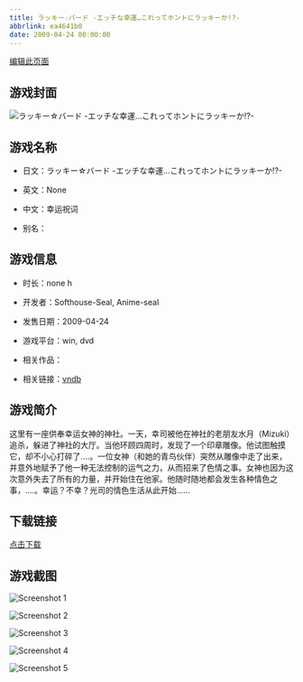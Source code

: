 ```yaml
---
title: ラッキー☆バード -エッチな幸運…これってホントにラッキーか!?-
abbrlink: ea4641b0
date: 2009-04-24 00:00:00
---
```

[编辑此页面](https://github.com/ACG-3/ADV3-source/blob/main/source/_posts/games/%E3%83%A9%E3%83%83%E3%82%AD%E3%83%BC%E2%98%86%E3%83%90%E3%83%BC%E3%83%89%20-%E3%82%A8%E3%83%83%E3%83%81%E3%81%AA%E5%B9%B8%E9%81%8B%E2%80%A6%E3%81%93%E3%82%8C%E3%81%A3%E3%81%A6%E3%83%9B%E3%83%B3%E3%83%88%E3%81%AB%E3%83%A9%E3%83%83%E3%82%AD%E3%83%BC%E3%81%8B%21-.md)

## 游戏封面

![ラッキー☆バード -エッチな幸運…これってホントにラッキーか!?-](https%3A//pan.timero.xyz/onedrive/img_lib_001/%E3%83%A9%E3%83%83%E3%82%AD%E3%83%BC%E2%98%86%E3%83%90%E3%83%BC%E3%83%89%20-%E3%82%A8%E3%83%83%E3%83%81%E3%81%AA%E5%B9%B8%E9%81%8B%E2%80%A6%E3%81%93%E3%82%8C%E3%81%A3%E3%81%A6%E3%83%9B%E3%83%B3%E3%83%88%E3%81%AB%E3%83%A9%E3%83%83%E3%82%AD%E3%83%BC%E3%81%8B%21-_cover.avif)


## 游戏名称

- 日文：ラッキー☆バード -エッチな幸運…これってホントにラッキーか!?-
- 英文：None
- 中文：幸运祝词

- 别名：


## 游戏信息

- 时长：none h
- 开发者：Softhouse-Seal, Anime-seal
- 发售日期：2009-04-24
- 游戏平台：win, dvd
- 相关作品：

- 相关链接：[vndb](https://vndb.org/v1664)


## 游戏简介

这里有一座供奉幸运女神的神社。一天，幸司被他在神社的老朋友水月（Mizuki）追杀，躲进了神社的大厅。当他环顾四周时，发现了一个印章雕像。他试图触摸它，却不小心打碎了....。一位女神（和她的青鸟伙伴）突然从雕像中走了出来，并意外地赋予了他一种无法控制的运气之力，从而招来了色情之事。女神也因为这次意外失去了所有的力量，并开始住在他家。他随时随地都会发生各种情色之事，....。幸运？不幸？光司的情色生活从此开始......




## 下载链接

[点击下载](https://pan.timero.xyz/onedrive/adv_lib_001/%E3%83%A9%E3%83%83%E3%82%AD%E3%83%BC%E2%98%86%E3%83%90%E3%83%BC%E3%83%89%20-%E3%82%A8%E3%83%83%E3%83%81%E3%81%AA%E5%B9%B8%E9%81%8B%E2%80%A6%E3%81%93%E3%82%8C%E3%81%A3%E3%81%A6%E3%83%9B%E3%83%B3%E3%83%88%E3%81%AB%E3%83%A9%E3%83%83%E3%82%AD%E3%83%BC%E3%81%8B%21-)


## 游戏截图


![Screenshot 1](https%3A//pan.timero.xyz/onedrive/img_lib_001/%E3%83%A9%E3%83%83%E3%82%AD%E3%83%BC%E2%98%86%E3%83%90%E3%83%BC%E3%83%89%20-%E3%82%A8%E3%83%83%E3%83%81%E3%81%AA%E5%B9%B8%E9%81%8B%E2%80%A6%E3%81%93%E3%82%8C%E3%81%A3%E3%81%A6%E3%83%9B%E3%83%B3%E3%83%88%E3%81%AB%E3%83%A9%E3%83%83%E3%82%AD%E3%83%BC%E3%81%8B%21-_Screenshot_1.avif)

![Screenshot 2](https%3A//pan.timero.xyz/onedrive/img_lib_001/%E3%83%A9%E3%83%83%E3%82%AD%E3%83%BC%E2%98%86%E3%83%90%E3%83%BC%E3%83%89%20-%E3%82%A8%E3%83%83%E3%83%81%E3%81%AA%E5%B9%B8%E9%81%8B%E2%80%A6%E3%81%93%E3%82%8C%E3%81%A3%E3%81%A6%E3%83%9B%E3%83%B3%E3%83%88%E3%81%AB%E3%83%A9%E3%83%83%E3%82%AD%E3%83%BC%E3%81%8B%21-_Screenshot_2.avif)

![Screenshot 3](https%3A//pan.timero.xyz/onedrive/img_lib_001/%E3%83%A9%E3%83%83%E3%82%AD%E3%83%BC%E2%98%86%E3%83%90%E3%83%BC%E3%83%89%20-%E3%82%A8%E3%83%83%E3%83%81%E3%81%AA%E5%B9%B8%E9%81%8B%E2%80%A6%E3%81%93%E3%82%8C%E3%81%A3%E3%81%A6%E3%83%9B%E3%83%B3%E3%83%88%E3%81%AB%E3%83%A9%E3%83%83%E3%82%AD%E3%83%BC%E3%81%8B%21-_Screenshot_3.avif)

![Screenshot 4](https%3A//pan.timero.xyz/onedrive/img_lib_001/%E3%83%A9%E3%83%83%E3%82%AD%E3%83%BC%E2%98%86%E3%83%90%E3%83%BC%E3%83%89%20-%E3%82%A8%E3%83%83%E3%83%81%E3%81%AA%E5%B9%B8%E9%81%8B%E2%80%A6%E3%81%93%E3%82%8C%E3%81%A3%E3%81%A6%E3%83%9B%E3%83%B3%E3%83%88%E3%81%AB%E3%83%A9%E3%83%83%E3%82%AD%E3%83%BC%E3%81%8B%21-_Screenshot_4.avif)

![Screenshot 5](https%3A//pan.timero.xyz/onedrive/img_lib_001/%E3%83%A9%E3%83%83%E3%82%AD%E3%83%BC%E2%98%86%E3%83%90%E3%83%BC%E3%83%89%20-%E3%82%A8%E3%83%83%E3%83%81%E3%81%AA%E5%B9%B8%E9%81%8B%E2%80%A6%E3%81%93%E3%82%8C%E3%81%A3%E3%81%A6%E3%83%9B%E3%83%B3%E3%83%88%E3%81%AB%E3%83%A9%E3%83%83%E3%82%AD%E3%83%BC%E3%81%8B%21-_Screenshot_5.avif)

